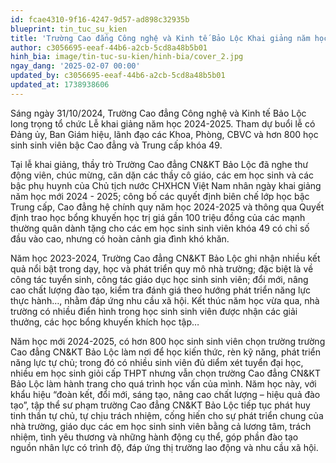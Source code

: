 ```yaml
---
id: fcae4310-9f16-4247-9d57-ad898c32935b
blueprint: tin_tuc_su_kien
title: 'Trường Cao đẳng Công nghệ và Kinh tế Bảo Lộc Khai giảng năm học 2024-2025'
author: c3056695-eeaf-44b6-a2cb-5cd8a48b5b01
hinh_bia: image/tin-tuc-su-kien/hinh-bia/cover_2.jpg
ngay_dang: '2025-02-07 00:00'
updated_by: c3056695-eeaf-44b6-a2cb-5cd8a48b5b01
updated_at: 1738938606
---
```

Sáng ngày 31/10/2024, Trường Cao đẳng Công nghệ và Kinh tế Bảo Lộc long trọng tổ chức Lễ khai giảng năm học 2024-2025. Tham dự buổi lễ có Đảng ủy, Ban Giám hiệu, lãnh đạo các Khoa, Phòng, CBVC và hơn 800 học sinh sinh viên bậc Cao đẳng và Trung cấp khóa 49.

Tại lễ khai giảng, thầy trò Trường Cao đẳng CN&KT Bảo Lộc đã nghe thư động viên, chúc mừng, căn dặn các thầy cô giáo, các em học sinh và các bậc phụ huynh của Chủ tịch nước CHXHCN Việt Nam nhân ngày khai giảng năm học mới 2024 - 2025; công bố các quyết định biên chế lớp học bậc Trung cấp, Cao đẳng hệ chính quy năm học 2024-2025 và thông qua Quyết định trao học bổng khuyến học trị giá gần 100 triệu đồng của các mạnh thường quân dành tặng cho các em học sinh sinh viên khóa 49 có chỉ số đầu vào cao, nhưng có hoàn cảnh gia đình khó khăn.

Năm học 2023-2024, Trường Cao đẳng CN&KT Bảo Lộc ghi nhận nhiều kết quả nổi bật trong dạy, học và phát triển quy mô nhà trường; đặc biệt là về công tác tuyển sinh, công tác giáo dục học sinh sinh viên; đổi mới, nâng cao chất lượng đào tạo, kiểm tra đánh giá theo hướng phát triển năng lực thực hành…, nhằm đáp ứng nhu cầu xã hội. Kết thúc năm học vừa qua, nhà trường có nhiều điển hình trong học sinh sinh viên được nhận các giải thưởng, các học bổng khuyến khích học tập…

Năm học mới 2024-2025, có hơn 800 học sinh sinh viên chọn trường trường Cao đẳng CN&KT Bảo Lộc làm nơi để học kiến thức, rèn kỹ năng, phát triển năng lực tự chủ; trong đó có nhiều sinh viên đủ diểm xét tuyển đại học, nhiều em học sinh giỏi cấp THPT nhưng vẫn chọn trường Cao đẳng CN&KT Bảo Lộc làm hành trang cho quá trình học vấn của mình. Năm học này, với khẩu hiệu “đoàn kết, đổi mới, sáng tạo, nâng cao chất lượng – hiệu quả đào tạo”, tập thể sư phạm trường Cao đẳng CN&KT Bảo Lộc tiếp tục phát huy tinh thần tự chủ, tự chịu trách nhiệm, cống hiến cho sự phát triển chung của nhà trường, giáo dục các em học sinh sinh viên bằng cả lương tâm, trách nhiệm, tình yêu thương và những hành động cụ thể, góp phần đào tạo nguồn nhân lực có trình độ, đáp ứng thị trường lao động và nhu cầu xã hội.